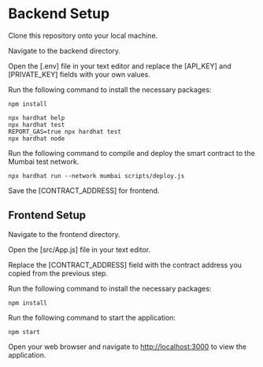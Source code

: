 # Backend Setup

Clone this repository onto your local machine.

Navigate to the backend directory.

Open the [.env] file in your text editor and replace the [API_KEY] and [PRIVATE_KEY] fields with your own values.

Run the following command to install the necessary packages:

`npm install`

```shell
npx hardhat help
npx hardhat test
REPORT_GAS=true npx hardhat test
npx hardhat node
```

Run the following command to compile and deploy the smart contract to the Mumbai test network.

`npx hardhat run --network mumbai scripts/deploy.js`

Save the [CONTRACT_ADDRESS] for frontend.

## Frontend Setup

Navigate to the frontend directory.

Open the [src/App.js] file in your text editor.

Replace the [CONTRACT_ADDRESS] field with the contract address you copied from the previous step.

Run the following command to install the necessary packages:

`npm install`

Run the following command to start the application:

`npm start`

Open your web browser and navigate to [http://localhost:3000](http://localhost:3000) to view the application.
